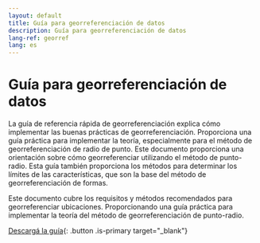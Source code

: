```yaml
---
layout: default
title: Guía para georreferenciación de datos
description: Guía para georreferenciación de datos
lang-ref: georref
lang: es
---
```


# Guía para georreferenciación de datos

La guía de referencia rápida de georreferenciación explica cómo implementar las buenas prácticas de georreferenciación. Proporciona una guía práctica para implementar la teoría, especialmente para el método de georreferenciación de radio de punto. Este documento proporciona una orientación sobre cómo georreferenciar utilizando el método de punto-radio. Esta guía también proporciona los métodos para determinar los límites de las características, que son la base del método de georreferenciación de formas. 

Este documento cubre los requisitos y métodos recomendados para georreferenciar ubicaciones. Proporcionando una guía práctica para implementar la teoría del método de georreferenciación de punto-radio.

[Descargá la guía](https://docs.gbif.org/georeferencing-quick-reference-guide/1.0/es/guia-rapida-de-georreferenciacion.es.pdf){: .button .is-primary target="_blank"}